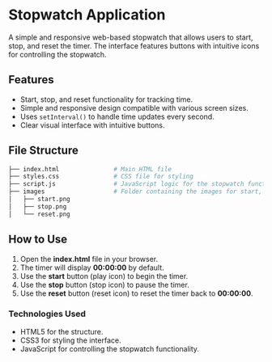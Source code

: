 # Stopwatch Application

A simple and responsive web-based stopwatch that allows users to start, stop, and reset the timer. The interface features buttons with intuitive icons for controlling the stopwatch.

## Features

- Start, stop, and reset functionality for tracking time.
- Simple and responsive design compatible with various screen sizes.
- Uses `setInterval()` to handle time updates every second.
- Clear visual interface with intuitive buttons.

## File Structure

```bash
├── index.html               # Main HTML file
├── styles.css               # CSS file for styling
├── script.js                # JavaScript logic for the stopwatch functionality
├── images                   # Folder containing the images for start, stop, and reset buttons
│   ├── start.png
│   ├── stop.png
│   └── reset.png
```

## How to Use

1. Open the **index.html** file in your browser.
2. The timer will display **00:00:00** by default.
3. Use the **start** button (play icon) to begin the timer.
4. Use the **stop** button (stop icon) to pause the timer.
5. Use the **reset** button (reset icon) to reset the timer back to **00:00:00**.

### Technologies Used

- HTML5 for the structure.
- CSS3 for styling the interface.
- JavaScript for controlling the stopwatch functionality.
